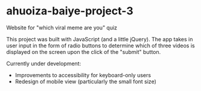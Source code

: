 # ahuoiza-baiye-project-3
Website for "which viral meme are you" quiz

This project was built with JavaScript (and a little jQuery). The app takes in user input in the form of radio buttons to determine which of three videos is displayed on the screen upon the click of the "submit" button.

Currently under development:
- Improvements to accessibility for keyboard-only users
- Redesign of mobile view (particularly the small font size)
